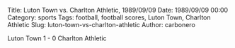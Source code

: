 Title: Luton Town vs. Charlton Athletic, 1989/09/09
Date: 1989/09/09 00:00
Category: sports
Tags: football, football scores, Luton Town, Charlton Athletic
Slug: luton-town-vs-charlton-athletic
Author: carbonero


Luton Town 1 - 0 Charlton Athletic
